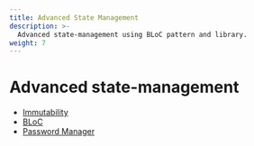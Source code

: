 ```yaml
---
title: Advanced State Management
description: >-
  Advanced state-management using BLoC pattern and library.
weight: 7
---
```


# Advanced state-management

- [Immutability](immutability)
- [BLoC](bloc)
- [Password Manager](password-manager)
